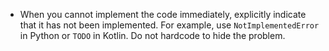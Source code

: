- When you cannot implement the code immediately, explicitly indicate that it has not been implemented. For example, use `NotImplementedError` in Python or `TODO` in Kotlin. Do not hardcode to hide the problem.
